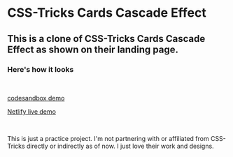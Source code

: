 # CSS-Tricks Cards Cascade Effect

## This is a clone of CSS-Tricks Cards Cascade Effect as shown on their landing page.

### Here's how it looks
<br />

[codesandbox demo](https://codesandbox.io/p/github/Bitnagar/csstrickscardsanimation/master?file=%2FREADME.md&workspace=%257B%2522activeFileId%2522%253A%2522claskvjn3000o7ogtarw24adh%2522%252C%2522openFiles%2522%253A%255B%2522%252FREADME.md%2522%255D%252C%2522sidebarPanel%2522%253A%2522EXPLORER%2522%252C%2522gitSidebarPanel%2522%253A%2522COMMIT%2522%252C%2522spaces%2522%253A%257B%2522clbdoylt3000u356gwxns0oix%2522%253A%257B%2522key%2522%253A%2522clbdoylt3000u356gwxns0oix%2522%252C%2522name%2522%253A%2522Default%2522%252C%2522devtools%2522%253A%255B%257B%2522type%2522%253A%2522PREVIEW%2522%252C%2522taskId%2522%253A%2522start%2522%252C%2522port%2522%253A3000%252C%2522key%2522%253A%2522clbdoylt3000v356gy7hytba6%2522%252C%2522isMinimized%2522%253Afalse%257D%255D%257D%257D%252C%2522currentSpace%2522%253A%2522clbdoylt3000u356gwxns0oix%2522%252C%2522spacesOrder%2522%253A%255B%2522clbdoylt3000u356gwxns0oix%2522%255D%257D)

[Netlify live demo](https://css-tricks-card-animation.netlify.app/)

<br />

This is just a practice project. I'm not partnering with or affiliated from CSS-Tricks directly or indirectly as of now. I just love their work and designs.
